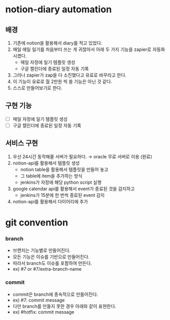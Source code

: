 # notion-diary automation

## 배경
1. 기존에 notion을 활용해서 diary를 적고 있었다.
2. 매일 매일 일기를 처음부터 쓰는 게 귀찮아서 아래 두 가지 기능을 zapier로 자동화시켰다.
   - 매일 자정에 일기 템플릿 생성 
   - 구글 캘린더에 종료된 일정 자동 기록
3. 그러나 zapier가 zap을 다 소진했다고 유료로 바꾸라고 한다.
4. 이 기능이 유료로 월 2만원 씩 쓸 기능은 아닌 것 같다.
5. 스스로 만들어보기로 한다.

## 구현 기능
- [ ] 매일 자정에 일기 템플릿 생성
- [ ] 구글 캘린더에 종료된 일정 자동 기록 

## 서비스 구현
1. 우선 24시간 동작해줄 서버가 필요하다. → oracle 무료 서버로 이용 (완료)
2. notion-api를 활용해서 템플릿 생성
   - notion table을 활용해서 템플릿을 만들어 놓고
   - 그 table에 item을 추가하는 방식
   - jenkins가 자정에 해당 python script 실행
3. google calendar api를 활용해서 event가 종료된 것을 감지하고
   - jenkins가 15분에 한 번씩 종료된 event 감지
4. notion-api를 활용해서 다이어리에 추가


# git convention

### branch
- 브랜치는 기능별로 만들어진다. 
- 모든 기능은 이슈를 기반으로 만들어진다.
- 따라서 branch도 이슈를 포함하여 만든다.
- ex) #7 or #7/extra-branch-name

### commit
- commit은 branch에 종속적으로 만들어진다.
- ex) #7: commit message
- 다만 branch를 만들지 못한 경우 아래와 같이 표현한다.
- ex) #hotfix: commit message
